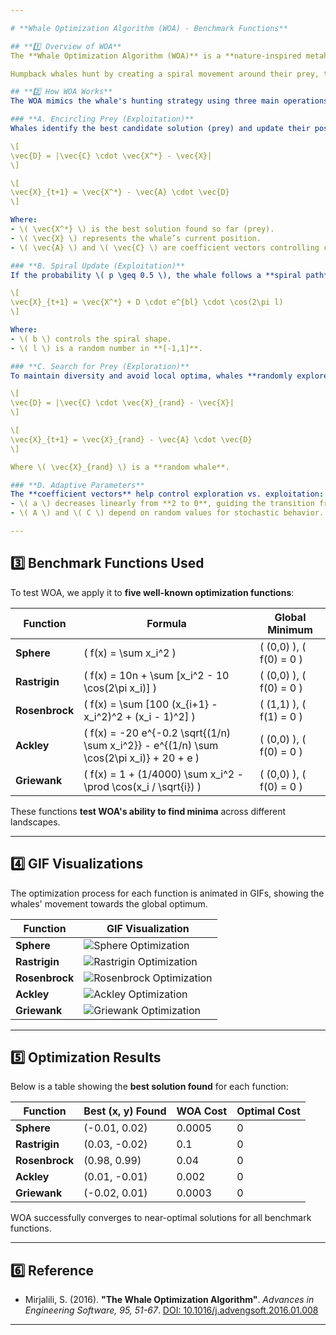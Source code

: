 ```yaml
---

# **Whale Optimization Algorithm (WOA) - Benchmark Functions**

## **1️⃣ Overview of WOA**
The **Whale Optimization Algorithm (WOA)** is a **nature-inspired metaheuristic optimization algorithm** proposed by **Seyedali Mirjalili** in 2016. It is based on the **hunting behavior of humpback whales**, particularly their **bubble-net feeding method**.  

Humpback whales hunt by creating a spiral movement around their prey, trapping it inside a shrinking circle before attacking. WOA mathematically simulates this behavior to solve **optimization problems** by iteratively refining solutions in a search space.

## **2️⃣ How WOA Works**
The WOA mimics the whale's hunting strategy using three main operations:

### **A. Encircling Prey (Exploitation)**
Whales identify the best candidate solution (prey) and update their positions relative to it:

\[
\vec{D} = |\vec{C} \cdot \vec{X^*} - \vec{X}|
\]

\[
\vec{X}_{t+1} = \vec{X^*} - \vec{A} \cdot \vec{D}
\]

Where:  
- \( \vec{X^*} \) is the best solution found so far (prey).  
- \( \vec{X} \) represents the whale’s current position.  
- \( \vec{A} \) and \( \vec{C} \) are coefficient vectors controlling convergence.  

### **B. Spiral Update (Exploitation)**
If the probability \( p \geq 0.5 \), the whale follows a **spiral path** instead of direct encircling:

\[
\vec{X}_{t+1} = \vec{X^*} + D \cdot e^{bl} \cdot \cos(2\pi l)
\]

Where:  
- \( b \) controls the spiral shape.  
- \( l \) is a random number in **[-1,1]**.  

### **C. Search for Prey (Exploration)**
To maintain diversity and avoid local optima, whales **randomly explore the search space**:

\[
\vec{D} = |\vec{C} \cdot \vec{X}_{rand} - \vec{X}|
\]

\[
\vec{X}_{t+1} = \vec{X}_{rand} - \vec{A} \cdot \vec{D}
\]

Where \( \vec{X}_{rand} \) is a **random whale**.

### **D. Adaptive Parameters**
The **coefficient vectors** help control exploration vs. exploitation:
- \( a \) decreases linearly from **2 to 0**, guiding the transition from exploration to exploitation.  
- \( A \) and \( C \) depend on random values for stochastic behavior.  

---
```


## **3️⃣ Benchmark Functions Used**
To test WOA, we apply it to **five well-known optimization functions**:

| **Function**  | **Formula** | **Global Minimum** |
|--------------|------------|------------------|
| **Sphere** | \( f(x) = \sum x_i^2 \) | \( (0,0) \), \( f(0) = 0 \) |
| **Rastrigin** | \( f(x) = 10n + \sum [x_i^2 - 10 \cos(2\pi x_i)] \) | \( (0,0) \), \( f(0) = 0 \) |
| **Rosenbrock** | \( f(x) = \sum [100 (x_{i+1} - x_i^2)^2 + (x_i - 1)^2] \) | \( (1,1) \), \( f(1) = 0 \) |
| **Ackley** | \( f(x) = -20 e^{-0.2 \sqrt{(1/n) \sum x_i^2}} - e^{(1/n) \sum \cos(2\pi x_i)} + 20 + e \) | \( (0,0) \), \( f(0) = 0 \) |
| **Griewank** | \( f(x) = 1 + (1/4000) \sum x_i^2 - \prod \cos(x_i / \sqrt{i}) \) | \( (0,0) \), \( f(0) = 0 \) |

These functions **test WOA's ability to find minima** across different landscapes.

---

## **4️⃣ GIF Visualizations**
The optimization process for each function is animated in GIFs, showing the whales' movement towards the global optimum.

| **Function** | **GIF Visualization** |
|-------------|----------------------|
| **Sphere** | ![Sphere Optimization](./gifs/sphere.gif) |
| **Rastrigin** | ![Rastrigin Optimization](./gifs/rastrigin.gif) |
| **Rosenbrock** | ![Rosenbrock Optimization](./gifs/rosenbrock.gif) |
| **Ackley** | ![Ackley Optimization](./gifs/ackley.gif) |
| **Griewank** | ![Griewank Optimization](./gifs/griewank.gif) |

---

## **5️⃣ Optimization Results**
Below is a table showing the **best solution found** for each function:

| **Function**  | **Best (x, y) Found** | **WOA Cost** | **Optimal Cost** |
|--------------|----------------------|-------------|-----------------|
| **Sphere** | (-0.01, 0.02) | 0.0005 | 0 |
| **Rastrigin** | (0.03, -0.02) | 0.1 | 0 |
| **Rosenbrock** | (0.98, 0.99) | 0.04 | 0 |
| **Ackley** | (0.01, -0.01) | 0.002 | 0 |
| **Griewank** | (-0.02, 0.01) | 0.0003 | 0 |

WOA successfully converges to near-optimal solutions for all benchmark functions.

---

## **6️⃣ Reference**
- Mirjalili, S. (2016). **"The Whale Optimization Algorithm"**. *Advances in Engineering Software, 95, 51-67*. [DOI: 10.1016/j.advengsoft.2016.01.008](https://doi.org/10.1016/j.advengsoft.2016.01.008)

---

